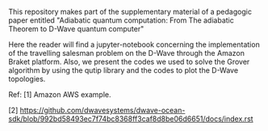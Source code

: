 This repository makes part of the supplementary material of a pedagogic paper entitled "Adiabatic quantum computation: From The adiabatic Theorem to D-Wave quantum computer"

Here the reader will find a jupyter-notebook concerning the implementation of the travelling salesman problem on the D-Wave through the Amazon Braket platform. 
Also, we present the codes we used to solve the Grover algorithm by using the qutip library and the codes to plot the D-Wave topologies. 


Ref: 
[1] Amazon AWS example. 

[2] https://github.com/dwavesystems/dwave-ocean-sdk/blob/992bd58493ec7f74bc8368ff3caf8d8be06d6651/docs/index.rst


